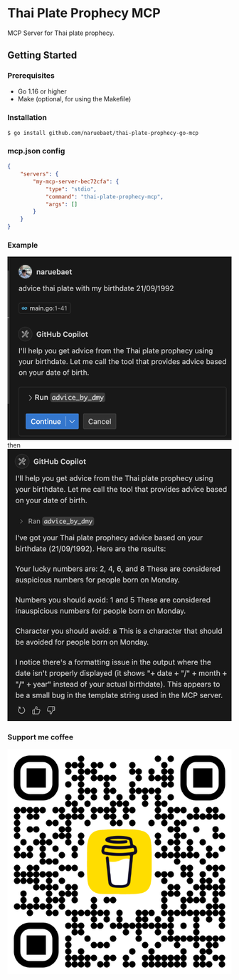 # Thai Plate Prophecy MCP

MCP Server for Thai plate prophecy.

## Getting Started

### Prerequisites

- Go 1.16 or higher
- Make (optional, for using the Makefile)

### Installation

```shell
$ go install github.com/naruebaet/thai-plate-prophecy-go-mcp
```

### mcp.json config

```json
{
    "servers": {
        "my-mcp-server-bec72cfa": {
            "type": "stdio",
            "command": "thai-plate-prophecy-mcp",
            "args": []
        }
    }
}
```

### Example

![Thai Plate Prophecy MCP Example](./Screenshot%202568-04-27%20at%2002.40.58.png)
then
![Thai Plate Prophecy MCP Example](./Screenshot%202568-04-27%20at%2002.41.57.png)

### Support me coffee
![Support me](./bmc_qr.png)
